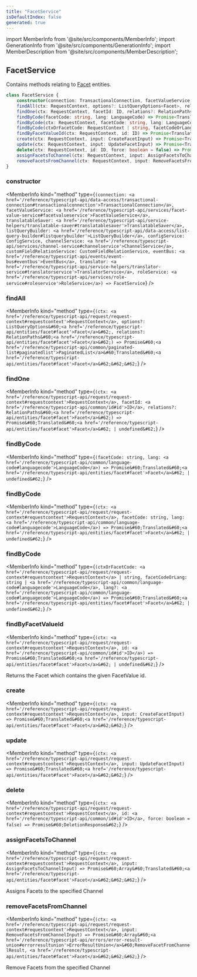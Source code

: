 ```yaml
---
title: "FacetService"
isDefaultIndex: false
generated: true
---
```

<!-- This file was generated from the Vendure source. Do not modify. Instead, re-run the "docs:build" script -->
import MemberInfo from '@site/src/components/MemberInfo';
import GenerationInfo from '@site/src/components/GenerationInfo';
import MemberDescription from '@site/src/components/MemberDescription';


## FacetService

<GenerationInfo sourceFile="packages/core/src/service/services/facet.service.ts" sourceLine="45" packageName="@vendure/core" />

Contains methods relating to <a href='/reference/typescript-api/entities/facet#facet'>Facet</a> entities.

```ts title="Signature"
class FacetService {
    constructor(connection: TransactionalConnection, facetValueService: FacetValueService, translatableSaver: TranslatableSaver, listQueryBuilder: ListQueryBuilder, configService: ConfigService, channelService: ChannelService, customFieldRelationService: CustomFieldRelationService, eventBus: EventBus, translator: TranslatorService, roleService: RoleService)
    findAll(ctx: RequestContext, options?: ListQueryOptions<Facet>, relations?: RelationPaths<Facet>) => Promise<PaginatedList<Translated<Facet>>>;
    findOne(ctx: RequestContext, facetId: ID, relations?: RelationPaths<Facet>) => Promise<Translated<Facet> | undefined>;
    findByCode(facetCode: string, lang: LanguageCode) => Promise<Translated<Facet> | undefined>;
    findByCode(ctx: RequestContext, facetCode: string, lang: LanguageCode) => Promise<Translated<Facet> | undefined>;
    findByCode(ctxOrFacetCode: RequestContext | string, facetCodeOrLang: string | LanguageCode, lang?: LanguageCode) => Promise<Translated<Facet> | undefined>;
    findByFacetValueId(ctx: RequestContext, id: ID) => Promise<Translated<Facet> | undefined>;
    create(ctx: RequestContext, input: CreateFacetInput) => Promise<Translated<Facet>>;
    update(ctx: RequestContext, input: UpdateFacetInput) => Promise<Translated<Facet>>;
    delete(ctx: RequestContext, id: ID, force: boolean = false) => Promise<DeletionResponse>;
    assignFacetsToChannel(ctx: RequestContext, input: AssignFacetsToChannelInput) => Promise<Array<Translated<Facet>>>;
    removeFacetsFromChannel(ctx: RequestContext, input: RemoveFacetsFromChannelInput) => Promise<Array<ErrorResultUnion<RemoveFacetFromChannelResult, Facet>>>;
}
```

<div className="members-wrapper">

### constructor

<MemberInfo kind="method" type={`(connection: <a href='/reference/typescript-api/data-access/transactional-connection#transactionalconnection'>TransactionalConnection</a>, facetValueService: <a href='/reference/typescript-api/services/facet-value-service#facetvalueservice'>FacetValueService</a>, translatableSaver: <a href='/reference/typescript-api/service-helpers/translatable-saver#translatablesaver'>TranslatableSaver</a>, listQueryBuilder: <a href='/reference/typescript-api/data-access/list-query-builder#listquerybuilder'>ListQueryBuilder</a>, configService: ConfigService, channelService: <a href='/reference/typescript-api/services/channel-service#channelservice'>ChannelService</a>, customFieldRelationService: CustomFieldRelationService, eventBus: <a href='/reference/typescript-api/events/event-bus#eventbus'>EventBus</a>, translator: <a href='/reference/typescript-api/service-helpers/translator-service#translatorservice'>TranslatorService</a>, roleService: <a href='/reference/typescript-api/services/role-service#roleservice'>RoleService</a>) => FacetService`}   />


### findAll

<MemberInfo kind="method" type={`(ctx: <a href='/reference/typescript-api/request/request-context#requestcontext'>RequestContext</a>, options?: ListQueryOptions&#60;<a href='/reference/typescript-api/entities/facet#facet'>Facet</a>&#62;, relations?: RelationPaths&#60;<a href='/reference/typescript-api/entities/facet#facet'>Facet</a>&#62;) => Promise&#60;<a href='/reference/typescript-api/common/paginated-list#paginatedlist'>PaginatedList</a>&#60;Translated&#60;<a href='/reference/typescript-api/entities/facet#facet'>Facet</a>&#62;&#62;&#62;`}   />


### findOne

<MemberInfo kind="method" type={`(ctx: <a href='/reference/typescript-api/request/request-context#requestcontext'>RequestContext</a>, facetId: <a href='/reference/typescript-api/common/id#id'>ID</a>, relations?: RelationPaths&#60;<a href='/reference/typescript-api/entities/facet#facet'>Facet</a>&#62;) => Promise&#60;Translated&#60;<a href='/reference/typescript-api/entities/facet#facet'>Facet</a>&#62; | undefined&#62;`}   />


### findByCode

<MemberInfo kind="method" type={`(facetCode: string, lang: <a href='/reference/typescript-api/common/language-code#languagecode'>LanguageCode</a>) => Promise&#60;Translated&#60;<a href='/reference/typescript-api/entities/facet#facet'>Facet</a>&#62; | undefined&#62;`}   />


### findByCode

<MemberInfo kind="method" type={`(ctx: <a href='/reference/typescript-api/request/request-context#requestcontext'>RequestContext</a>, facetCode: string, lang: <a href='/reference/typescript-api/common/language-code#languagecode'>LanguageCode</a>) => Promise&#60;Translated&#60;<a href='/reference/typescript-api/entities/facet#facet'>Facet</a>&#62; | undefined&#62;`}   />


### findByCode

<MemberInfo kind="method" type={`(ctxOrFacetCode: <a href='/reference/typescript-api/request/request-context#requestcontext'>RequestContext</a> | string, facetCodeOrLang: string | <a href='/reference/typescript-api/common/language-code#languagecode'>LanguageCode</a>, lang?: <a href='/reference/typescript-api/common/language-code#languagecode'>LanguageCode</a>) => Promise&#60;Translated&#60;<a href='/reference/typescript-api/entities/facet#facet'>Facet</a>&#62; | undefined&#62;`}   />


### findByFacetValueId

<MemberInfo kind="method" type={`(ctx: <a href='/reference/typescript-api/request/request-context#requestcontext'>RequestContext</a>, id: <a href='/reference/typescript-api/common/id#id'>ID</a>) => Promise&#60;Translated&#60;<a href='/reference/typescript-api/entities/facet#facet'>Facet</a>&#62; | undefined&#62;`}   />

Returns the Facet which contains the given FacetValue id.
### create

<MemberInfo kind="method" type={`(ctx: <a href='/reference/typescript-api/request/request-context#requestcontext'>RequestContext</a>, input: CreateFacetInput) => Promise&#60;Translated&#60;<a href='/reference/typescript-api/entities/facet#facet'>Facet</a>&#62;&#62;`}   />


### update

<MemberInfo kind="method" type={`(ctx: <a href='/reference/typescript-api/request/request-context#requestcontext'>RequestContext</a>, input: UpdateFacetInput) => Promise&#60;Translated&#60;<a href='/reference/typescript-api/entities/facet#facet'>Facet</a>&#62;&#62;`}   />


### delete

<MemberInfo kind="method" type={`(ctx: <a href='/reference/typescript-api/request/request-context#requestcontext'>RequestContext</a>, id: <a href='/reference/typescript-api/common/id#id'>ID</a>, force: boolean = false) => Promise&#60;DeletionResponse&#62;`}   />


### assignFacetsToChannel

<MemberInfo kind="method" type={`(ctx: <a href='/reference/typescript-api/request/request-context#requestcontext'>RequestContext</a>, input: AssignFacetsToChannelInput) => Promise&#60;Array&#60;Translated&#60;<a href='/reference/typescript-api/entities/facet#facet'>Facet</a>&#62;&#62;&#62;`}   />

Assigns Facets to the specified Channel
### removeFacetsFromChannel

<MemberInfo kind="method" type={`(ctx: <a href='/reference/typescript-api/request/request-context#requestcontext'>RequestContext</a>, input: RemoveFacetsFromChannelInput) => Promise&#60;Array&#60;<a href='/reference/typescript-api/errors/error-result-union#errorresultunion'>ErrorResultUnion</a>&#60;RemoveFacetFromChannelResult, <a href='/reference/typescript-api/entities/facet#facet'>Facet</a>&#62;&#62;&#62;`}   />

Remove Facets from the specified Channel


</div>
